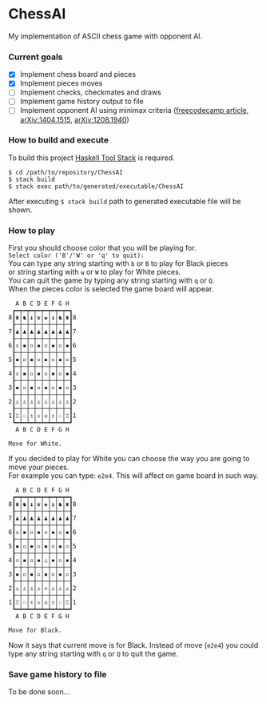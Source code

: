 # ChessAI

My implementation of ASCII chess game with opponent AI.

### Current goals
- [x] Implement chess board and pieces
- [X] Implement pieces moves
- [ ] Implement checks, checkmates and draws
- [ ] Implement game history output to file
- [ ] Implement opponent AI using minimax criteria ([freecodecamp article](https://www.freecodecamp.org/news/simple-chess-ai-step-by-step-1d55a9266977/), [arXiv:1404.1515](https://arxiv.org/abs/1404.1515), [arXiv:1208.1940](https://arxiv.org/abs/1208.1940))

### How to build and execute
To build this project [Haskell Tool Stack](https://github.com/commercialhaskell/stack) is required.  
```
$ cd /path/to/repository/ChessAI
$ stack build  
$ stack exec path/to/generated/executable/ChessAI
```  
After executing `$ stack build` path to generated executable file will be shown.

### How to play
First you should choose color that you will be playing for.  
`Select color ('B'/'W' or 'q' to quit): `  
You can type any string starting with `b` or `B` to play for Black pieces  
or string starting with `w` or `W` to play for White pieces.  
You can quit the game by typing any string starting with `q` or `Q`.  
When the pieces color is selected the game board will appear.  
```
  A B C D E F G H
 ┏━┯━┯━┯━┯━┯━┯━┯━┓
8┃♜│♞│♝│♛│♚│♝│♞│♜┃8
 ┠─┼─┼─┼─┼─┼─┼─┼─┨
7┃♟│♟│♟│♟│♟│♟│♟│♟┃7
 ┠─┼─┼─┼─┼─┼─┼─┼─┨
6┃▫│▪│▫│▪│▫│▪│▫│▪┃6
 ┠─┼─┼─┼─┼─┼─┼─┼─┨
5┃▪│▫│▪│▫│▪│▫│▪│▫┃5
 ┠─┼─┼─┼─┼─┼─┼─┼─┨
4┃▫│▪│▫│▪│▫│▪│▫│▪┃4
 ┠─┼─┼─┼─┼─┼─┼─┼─┨
3┃▪│▫│▪│▫│▪│▫│▪│▫┃3
 ┠─┼─┼─┼─┼─┼─┼─┼─┨
2┃♙│♙│♙│♙│♙│♙│♙│♙┃2
 ┠─┼─┼─┼─┼─┼─┼─┼─┨
1┃♖│♘│♗│♕│♔│♗│♘│♖┃1
 ┗━┷━┷━┷━┷━┷━┷━┷━┛
  A B C D E F G H

Move for White.
```  
If you decided to play for White you can choose the way you are going to move your pieces.  
For example you can type: `e2e4`. This will affect on game board in such way.   
```
  A B C D E F G H
 ┏━┯━┯━┯━┯━┯━┯━┯━┓
8┃♜│♞│♝│♛│♚│♝│♞│♜┃8
 ┠─┼─┼─┼─┼─┼─┼─┼─┨
7┃♟│♟│♟│♟│♟│♟│♟│♟┃7
 ┠─┼─┼─┼─┼─┼─┼─┼─┨
6┃▫│▪│▫│▪│▫│▪│▫│▪┃6
 ┠─┼─┼─┼─┼─┼─┼─┼─┨
5┃▪│▫│▪│▫│▪│▫│▪│▫┃5
 ┠─┼─┼─┼─┼─┼─┼─┼─┨
4┃▫│▪│▫│▪│♙│▪│▫│▪┃4
 ┠─┼─┼─┼─┼─┼─┼─┼─┨
3┃▪│▫│▪│▫│▪│▫│▪│▫┃3
 ┠─┼─┼─┼─┼─┼─┼─┼─┨
2┃♙│♙│♙│♙│▫│♙│♙│♙┃2
 ┠─┼─┼─┼─┼─┼─┼─┼─┨
1┃♖│♘│♗│♕│♔│♗│♘│♖┃1
 ┗━┷━┷━┷━┷━┷━┷━┷━┛
  A B C D E F G H

Move for Black.
```  
Now it says that current move is for Black. Instead of move (`e2e4`) you could type any string starting with `q` or `Q` to quit the game.   

### Save game history to file
To be done soon...
